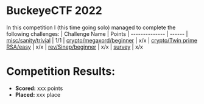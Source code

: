 # BuckeyeCTF 2022
 In this competition I (this time going solo) managed to complete the following challenges:
 | Challenge Name          | Points
 | --------------          | ------
 | [misc/sanity/trivial]() | 1/1
 | [crypto/megaxord/beginner]() | x/x
 | [crypto/Twin prime RSA/easy]() | x/x
 | [rev/Sinep/beginner]() | x/x
 | [survey]() | x/x


# Competition Results:
* **Scored:** xxx points
* **Placed:** xxx place


